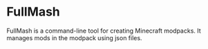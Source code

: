 # FullMash

FullMash is a command-line tool for creating Minecraft modpacks. It manages mods in the modpack using json files.